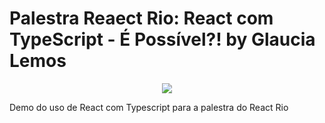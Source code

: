 # Palestra Reaect Rio: React com TypeScript - É Possível?! by Glaucia Lemos

<p align="center">
  <img src="https://thumb.ibb.co/bEhsKc/rocket.gif">
</p>



Demo do uso de React com Typescript para a palestra do React Rio



